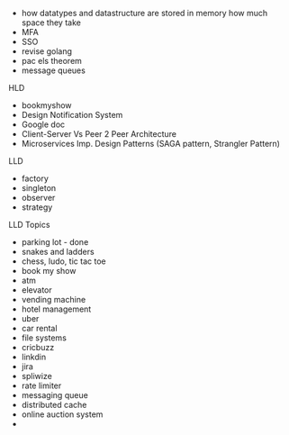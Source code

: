 - how datatypes and datastructure are stored in memory how much space they take
- MFA
- SSO
- revise golang 
- pac els theorem
- message queues

HLD
- bookmyshow
- Design Notification System
- Google doc 
- Client-Server Vs Peer 2 Peer Architecture
- Microservices Imp. Design Patterns (SAGA pattern, Strangler Pattern)



LLD
- factory
- singleton
- observer
- strategy

LLD Topics
- parking lot - done
- snakes and ladders
- chess, ludo, tic tac toe
- book my show
- atm
- elevator
- vending machine
- hotel management
- uber
- car rental
- file systems
- cricbuzz
- linkdin
- jira
- spliwize
- rate limiter
- messaging queue
- distributed cache
- online auction system
- 